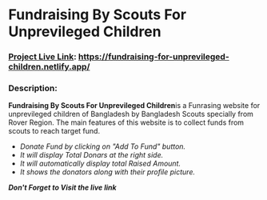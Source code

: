 # Fundraising By Scouts For Unprevileged Children
### [Project Live Link](https://fundraising-for-unprevileged-children.netlify.app/): https://fundraising-for-unprevileged-children.netlify.app/

### Description:

**Fundraising By Scouts For Unprevileged Children**is a Funrasing website for unprevileged children of Bangladesh by Bangladesh Scouts specially from Rover Region. The main features of this website is to collect funds from scouts to reach target fund. 


- *Donate Fund by clicking on "Add To Fund" button.*
- *It will display Total Donars at the right side.*
- *It will automatically  display total Raised Amount.*
- *It shows the donators along with their profile picture.*


***Don't Forget to Visit the live link***